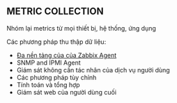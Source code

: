 

## METRIC COLLECTION
Nhóm lại metrics từ mọi thiết bị, hệ thống, ứng dụng

Các phương pháp thu thập dữ liệu:
* [Đa nền tảng của của Zabbix Agent](../Zabbix/zabbixagent.md)
* SNMP and IPMI Agent
* Giám sát không cần tác nhân của dịch vụ người dùng
* Các phương pháp tùy chỉnh
* Tính toán và tổng hợp
* Giám sát web của người dùng cuối